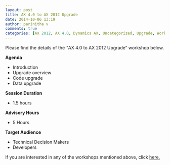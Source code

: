 ```yaml
---
layout: post
title: AX 4.0 to AX 2012 Upgrade
date: 2014-10-06 13:19
author: parinitha v
comments: true
categories: [AX 2012, AX 4.0, Dynamics AX, Uncategorized, Upgrade, Workshops]
---
```

Please find the details of the <i>"</i>AX 4.0 to AX 2012 Upgrade&rdquo; workshop below.

<b>Agenda</b>

<ul>
<li>Introduction</li>
<li>Upgrade overview</li>
<li>Code upgrade</li>
<li>Data upgrade</li>
</ul>

<b>Session Duration</b>

<ul>
<li>1.5 hours</li>
</ul>

<b>Advisory Hours</b>

<ul>
<li>5 Hours</li>
</ul>

<b>Target Audience</b>

<ul>
<li>Technical Decision Makers</li>
<li>Developers</li>
</ul>

If you are interested in any of the workshops mentioned above, click&nbsp;<a href="mailto:blog_ptsdynamics@microsoft.com?Subject=Dynamics%20AX%20Workshops%20-%20Registration&amp;Body=PLEASE%20FILL%20IN%20THE%20FOLLOWING%20DETAILS%0A%0AName%3A%0ACompany%20Name%3A%0APartner%20ID%3A%0AContact%20number%3A%0AEmail%20ID%3A%0AProducts%20interested%20in%3A%0ASessions%20interested%20in%3A">here.</a>

